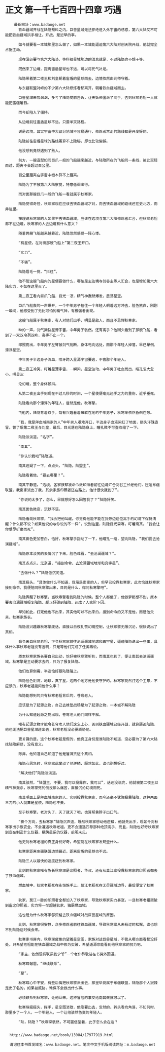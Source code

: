 # 正文 第一千七百四十四章 巧遇
        最新网址：www.badaoge.net
          铁血疆域开战在陆隐预料之内，巨兽星域无法拒绝进入外宇宙的诱惑，第六大陆又不可能把铁血疆域拱手相让，开战，是迟早的事。
      
          如今就要看一本城那里怎么做了，如果一本城能逼迫第六大陆对创天院开战，他就完全占据主动。
      
          现在没必要与第六大陆谈，等科技星域那边的消息就是，不过陆隐也不想干等。
      
          既然来了边境，距离宙盾星球也不远，可以将死气补足。
      
          陆隐带着第二夜王和刘皇朝着宙盾的星球而去，边境依然由元师守着。
      
          与东疆联盟对峙的不少第六大陆修炼者都离开，朝着铁血疆域而去。
      
          巨兽星域来势汹汹，多亏了陆隐提前告诉，让天妖帝国派了高手，否则秋寒老祖一人就能把蛮疆屠戮。
      
          而今却陷入了僵持。
      
          从边境前往宙盾星球不远，只要半天路程。
      
          说是边境，其实宇宙中大部分地域不容易通行，修炼者常走的路线都是开发好的。
      
          陆隐前往宙盾星球的路线虽算不上隐秘，却也比较偏僻。
      
          他没想到竟然遇到了熟人。
      
          前方，一艘造型如同巨爪一般的飞船越来越近，与陆隐所在的飞船同一条线，彼此交错而过，距离不会超过百公里。
      
          百公里距离在宇宙中根本算不上距离。
      
          陆隐为了不被第六大陆察觉，特意低调出行。
      
          而对面那艘巨爪一般的飞船一看就属于秋寒家。
      
          陆隐觉得奇怪，秋寒家现在应该去铁血疆域才对，而去铁血疆域的路线还在更北方，而非这里。
      
          按理说秋寒家的人如果不去铁血疆域，应该在边境与第六大陆修炼者汇合，但秋寒老祖都不在边境，秋寒家的人去边境有什么意义？
      
          随着两艘飞船越来越靠近，陆隐忽然感觉一阵心悸。
      
          “有星使，在对面那艘飞船上”第二夜王开口。
      
          “实力”。
      
          “不强”。
      
          陆隐眉毛一挑，“拦住”。
      
          他不管这艘飞船内的星使要做什么，哪怕是去边境与剑谷主等人汇合，也是增加第六大陆实力，不如在这里灭了。
      
          第二夜王看向巨爪飞船，目光一凛，精气神轰然爆发，震荡星空。
      
          巨爪飞船轰的一声爆开，一个中年男子拉住一个年轻人朝着远方冲去，脸色煞白，刚刚一瞬间，他感受到了无比可怕的精气神，有极强者出现。
      
          这艘飞船属于秋寒家，有人对他们出手，明显是敌人，而且不忌惮秋寒家。
      
          咻的一声，剑气撕裂星源宇宙，中年男子骇然，还有高手？他回头看到了那艘飞船，看到了一双双冷冽双眸，高手不止一个。
      
          印照而出，中年男子左臂被剑气削断，身体甩向远处，而那个年轻人掉落，早已晕倒，漂浮星空。
      
          中年男子半边身子流血，咬牙跨入星源宇宙要逃，不管那个年轻人。
      
          第二夜王冷笑，盯着星源宇宙，一瞬间，星空波动，中年男子吐血而出，瞳孔忽大忽小，明显沉
      
          沦幻境，整个身体颤抖。
      
          从第二夜王出手到现在不过几秒的时间，一个星使便毫无还手之力的重伤，近乎垂死。
      
          陆隐看向那个漂浮的年轻人，居然是他，秋寒擎。
      
          飞船内，陆隐背着双手，饶有兴趣看着瘫软在地的中年男子，秋寒亲依然昏倒在旁。
      
          “我，我是拜血域南家的人”中年男人艰难开口，半边身子血液染红了地面，额头汗珠直冒，瞥了眼第二夜王与刘皇，最后，目光落在陆隐身上，瞳孔微不可查收缩了一下。
      
          陆隐淡淡道，“名字”。
      
          “南其”。
      
          “你认识我吧”陆隐道。
      
          南其迟疑了一下，点点头，“陆隐，陆盟主”。
      
          陆隐看着他，“要去哪里？”。
      
          南其平静道，“边境，各家族都被命令派印照者前往边境汇合剑谷主长老他们，压迫东疆联盟，我南家派出了我，其余家族印照者还在路上，估计很快就到了”。
      
          “你说的太多了，怎么，早就想好怎么回答我了？”陆隐好笑。
      
          南其面色微变，沉默不语。
      
          陆隐看向秋寒擎，“我会把他叫醒，你觉得他能不能在我旁边这位高手的幻境下保持清醒？什么都不说？如果他说的与你说的不一样”，说到这里，陆隐目光森寒，盯着南其，“我会让你受尽折磨而死”。
      
          南其面色更加苍白，恰好，秋寒擎手指动了一下，他瞳孔一缩，望向陆隐，“我们要去沧澜疆域”。
      
          陆隐原本淡笑的表情沉了下来，脸色难看，“去沧澜疆域？”。
      
          南其点点头，无奈道，“接到命令，去沧澜疆域地球和真宇星”。
      
          “去做什么？”陆隐低沉问道。
      
          南其摇头，“具体做什么不知道，我虽是南家的人，但早已投靠秋寒家，此次恰逢秋寒家接到命令，我便陪同秋寒擎出来，目的是什么，你问秋寒擎吧”。
      
          陆隐弄醒了秋寒擎，当秋寒擎看到陆隐的时候，整个人都傻了，他做梦都想不到，原本要去沧澜疆域报复陆隐，却正好碰到陆隐，还成了人家阶下囚。
      
          早知如此，打死他也不出来，其实他可以不出来的，接到命令的又不是他，而是他父亲，秋寒家族长。
      
          陆隐没兴趣跟秋寒擎废话，直接以白夜礼赞幻境控制，让秋寒擎无限沉沦，很快说出了真相。
      
          命令来自秋寒老祖，下令秋寒家前往沧澜疆域地球和真宇星，逼迫陆隐说出一些事，具体什么事秋寒老祖没有言明，只是等他们完成了任务再说。
      
          原本秋寒家族长要自己出动，恰好被秋寒擎听到，而南其也到了，便让南其去沧澜疆域，秋寒擎是主动要求去的，只为了报复陆隐。
      
          他们也算倒霉，半途恰好跟陆隐碰上。
      
          陆隐脸色阴沉，地球，真宇星，这两个地方是他要守护的，秋寒家竟然打这个主意，不应该的，秋寒老祖能问他什么事？
      
          陆隐能想到的只有秋寒老祖背后的，苍穹老人。
      
          应该是为了起源之物，自己去维埑战场是为了起源之物，一本城不解陆隐
      
          为什么知道起源之物出现，苍穹老人他们同样不解。
      
          唯有起源之物才能令苍穹老人他们这么上心，否则铁血疆域已经开战，就算逼迫陆隐，他也无法把巨兽星域赶出去，秋寒老祖没必要威胁他。
      
          更关键的是，这个秋寒老祖是假的，他真正身份是谁陆隐不知道，没必要为了第六大陆找陆隐麻烦，没有意义。
      
          除非，他知道自己知道了他是冒牌货这个真相。
      
          陆隐心思急转，秋寒家此举动了他逆鳞，既然如此，谁也别想好过。
      
          “解决他们”陆隐淡淡道。
      
          南其骇然，“陆盟主，不要，我可以投靠你，我可以”，话还没说完，他就被第二夜王以精气神轰杀，秋寒擎死的倒没那么痛苦，直接沉沦幻境而死。
      
          南其明面上是拜血域南家的人，实则投靠秋寒家，而今还毫不犹豫投靠陆隐，这种两面三刀的小人就算是星使，陆隐也不要。
      
          至于秋寒擎，老对头了，灭了就灭了吧，也算帮黄胖子出口气。
      
          “换个方向，去秋寒家”陆隐沉声道，既然秋寒家想动他逆鳞，他就先出手，现如今对秋寒家出手很安全，不会遭遇秋寒老祖，更不会遭遇四尊那种绝顶高手，而且，陆隐也好奇秋寒家到底在制造什么仪器，横跨星系的仪器，前所未见。
      
          他更对秋寒老祖的真正身份好奇，希望能在秋寒家发现些什么。
      
          秋寒家距离东疆联盟边境最近，距离宙盾的星球也不远。
      
          陆隐三人以最快的速度赶到秋寒家。
      
          此刻的秋寒家唯有族长秋寒琛是印照者，华叔，还有从莫江家投靠秋寒家的印照者都去了铁血疆域。
      
          燃血域中，狄家老祖死在永恒族手上，莫江老祖死在无尽疆域边界，最后便宜了秋寒家。
      
          狄家，莫江一脉的印照者全都加入了秋寒家，导致秋寒家实力暴涨，一旦秋寒老祖突破到宙之印照者，实力将一举超越狄家，独霸燃血域。
      
          这也是为什么秋寒家够资格去铁血疆域对战巨兽星域的原因。
      
          此刻，秋寒家很安静，众多修炼者前往铁血疆域，导致秋寒家从未有过的松懈，谁也想不到陆隐这时候会来。
      
          秋寒家书房内，秋寒琛疲惫的望着星空图，家族对战巨兽星域，不管从哪方面看都没好处，只希望老祖能在铁血疆域之战中修为突破，希望道源宗能看到他秋寒家的努力吧。
      
          “家主，依然没有联系到少爷”一个老仆恭敬站在书房外回道。
      
          秋寒琛皱眉，“继续联系”。
      
          “是”。
      
          秋寒琛心中不安，有些后悔把秋寒擎派出去，那里毕竟属于东疆联盟，陆隐那个人狠辣是出了名的，如果被威胁，难保不会做出什么事。
      
          必须联系到秋寒擎，让他回来，这种冒险的事交给南其做就可以了。
      
          秋寒琛摇摇头，挥手，星空图消散，他刚要出去，忽然的，转头看向角落，不知何时，那里多了一个人，一个年轻人，一个让他骇然色变的年轻人。
      
          “陆，陆隐？”秋寒琛骇然，不可置信望着，此子怎么会在这？
      
      
      http://www.badaoge.net/book/13084/17977919.html
      
      请记住本书首发域名：www.badaoge.net。笔尖中文手机版阅读网址：m.badaoge.net